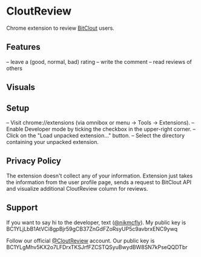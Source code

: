 # CloutReview

Chrome extension to review [BitClout](https://bitclout.com) users.

## Features
– leave a (good, normal, bad) rating
– write the comment
– read reviews of others

## Visuals



## Setup

– Visit chrome://extensions (via omnibox or menu -> Tools -> Extensions).
– Enable Developer mode by ticking the checkbox in the upper-right corner.
– Click on the "Load unpacked extension..." button.
– Select the directory containing your unpacked extension.

## Privacy Policy

The extension doesn't collect any of your information. Extension just takes the information from the user profile page, sends a request to BitClout API and visualize additional CloutReview column for reviews.

## Support

If you want to say hi to the developer, text ([@nikmcfly](https://bitclout.com/u/nikmcfly)). My public key is BC1YLjLbB1AtVCi8gpBjr59gCB37ZnGdFZoRsyUP5c9avbrxENC9ywq

Follow our official [@CloutReview](https://bitclout.com/u/cloutreview) account. Our public key is BC1YLgMhv5KX2o7LFDrxTKSJrfFZCSTQSyuBwydBW8SN7kPseQQDTbr
